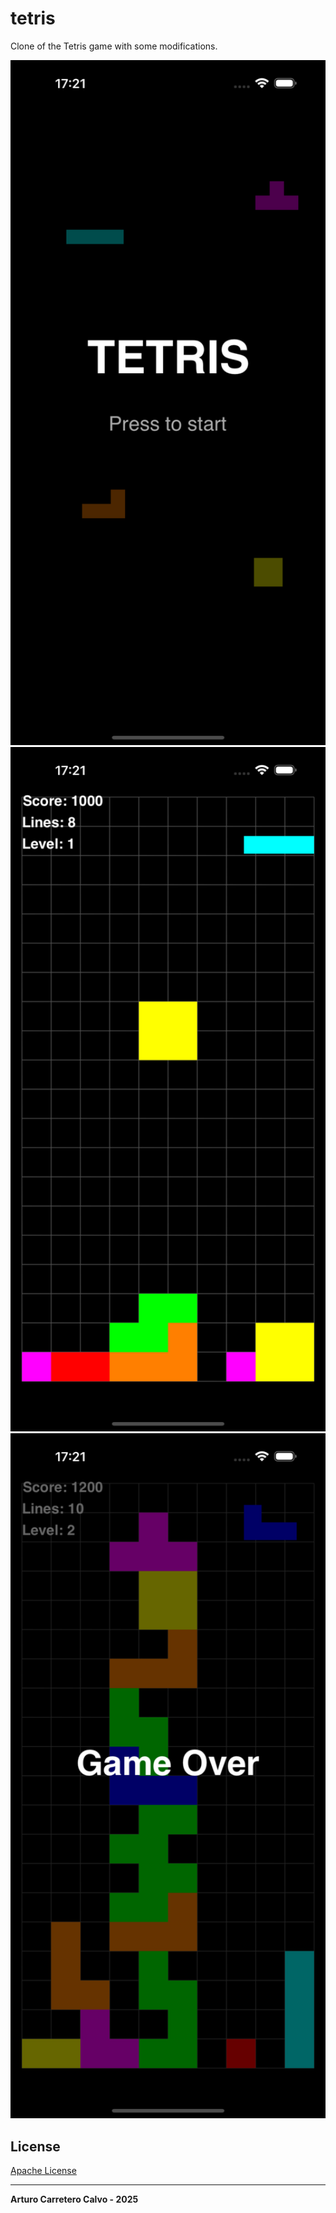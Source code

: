 # tetris

Clone of the Tetris game with some modifications.

<p><img src="https://github.com/ArtCC/tetris/blob/main/Screenshots/1.png" width="750"><img src="https://github.com/ArtCC/tetris/blob/main/Screenshots/2.png" width="750"><img src="https://github.com/ArtCC/tetris/blob/main/Screenshots/3.png" width="750"></p>

## License

[Apache License](LICENSE)

---

**Arturo Carretero Calvo - 2025**
